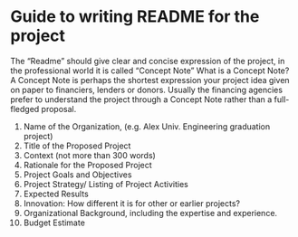 # Guide to writing README for the project
The “Readme” should give clear and concise expression of the project, in the professional world it is called “Concept Note” 
What is a Concept Note? A Concept Note is perhaps the shortest expression your project idea given on paper to financiers, lenders or donors. Usually the financing agencies prefer to understand the project through a Concept Note rather than a full-fledged proposal.
1. Name of the Organization,  (e.g. Alex Univ. Engineering graduation project)
2. Title of the Proposed Project
3. Context (not more than 300 words)
5. Rationale for the Proposed Project
6. Project Goals and Objectives
7. Project Strategy/ Listing of Project Activities
8. Expected Results
9. Innovation: How different it is for other or earlier projects?
10. Organizational Background, including the expertise and experience.
12. Budget Estimate


